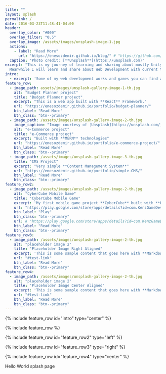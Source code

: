 ```yaml
---
title: ""
layout: splash
permalink: /
date: 2016-03-23T11:48:41-04:00
header:
  overlay_color: "#000"
  overlay_filter: "0.5"
  overlay_image: /assets/images/unsplash-image-1.jpg
  actions:
    - label: "Read More"
      url: "https://enesozdemir.github.io/blog/" # "https://github.com/mmistakes/minimal-mistakes/" Add a link as in example.
  caption: "Photo credit: [**Unsplash**](https://unsplash.com)"
excerpt: "This is my journey of learning and sharing about mostly Unity Game Development. I will try to launch a indie game on steam platform.
  Meanwhile I will learn and share about Web Development with current technologies. Hope to get a job as a Web Developer or Unity Game Developer."
intro: 
  - excerpt: 'Some of my web development works and games you can find and read more about the my development process'
feature_row:
  - image_path: assets/images/unsplash-gallery-image-1-th.jpg
    alt: "Budget Planner project"
    title: "Budget Planner project"
    excerpt: "This is a web app built with **React** Framework."
    url: "https://enesozdemir.github.io/portfolio/budget-planner/"
    btn_label: "Read More"
    btn_class: "btn--primary"
  - image_path: /assets/images/unsplash-gallery-image-2-th.jpg
    image_caption: "Image courtesy of [Unsplash](https://unsplash.com/)"
    alt: "e-Commerce project"
    title: "e-Commerce project"
    excerpt: "Built with **MERN** technologies"
    url: "https://enesozdemir.github.io/portfolio/e-commerce-project/"
    btn_label: "Read More"
    btn_class: "btn--primary"
  - image_path: /assets/images/unsplash-gallery-image-3-th.jpg
    title: "CMS Project"
    excerpt: "Very simple **Content Management System**"
    url: "https://enesozdemir.github.io/portfolio/simple-CMS/"
    btn_label: "Read More"
    btn_class: "btn--primary"
feature_row2:
  - image_path: /assets/images/unsplash-gallery-image-2-th.jpg
    alt: "CyberCube Mobile Game"
    title: "CyberCube Mobile Game"
    excerpt: 'My first mobile game project **CyberCube** built with **Unity** Game Engine.'
    url: "https://play.google.com/store/apps/details?id=com.KenzGameDevStudios.CyberCube"
    btn_label: "Play"
    btn_class: "btn--primary"
    url: # "https://play.google.com/store/apps/details?id=com.KenzGameDevStudios.CyberCube"
    btn_label: "Read More"
    btn_class: "btn--primary"
feature_row3:
  - image_path: /assets/images/unsplash-gallery-image-2-th.jpg
    alt: "placeholder image 2"
    title: "Placeholder Image Right Aligned"
    excerpt: 'This is some sample content that goes here with **Markdown** formatting. Right aligned with `type="right"`'
    url: "#test-link"
    btn_label: "Read More"
    btn_class: "btn--primary"
feature_row4:
  - image_path: /assets/images/unsplash-gallery-image-2-th.jpg
    alt: "placeholder image 2"
    title: "Placeholder Image Center Aligned"
    excerpt: 'This is some sample content that goes here with **Markdown** formatting. Centered with `type="center"`'
    url: "#test-link"
    btn_label: "Read More"
    btn_class: "btn--primary"
---
```


{% include feature_row id="intro" type="center" %}

{% include feature_row %}

{% include feature_row id="feature_row2" type="left" %}

{% include feature_row id="feature_row3" type="right" %}

{% include feature_row id="feature_row4" type="center" %}

Hello World splash page
